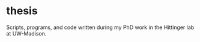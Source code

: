 # thesis
Scripts, programs, and code written during my PhD work in the Hittinger lab at UW-Madison. 
